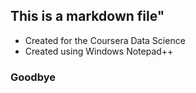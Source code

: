 ## This is a markdown file"
* Created for the Coursera Data Science
* Created using Windows Notepad++

### Goodbye
